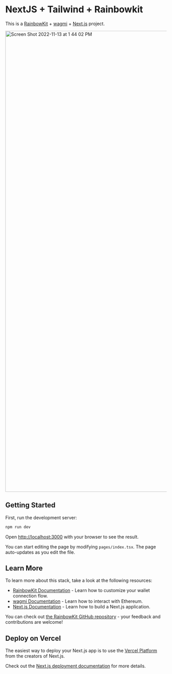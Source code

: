 # NextJS + Tailwind + Rainbowkit
This is a [RainbowKit](https://rainbowkit.com) + [wagmi](https://wagmi.sh) + [Next.js](https://nextjs.org/) project.

<img width="1439" alt="Screen Shot 2022-11-13 at 1 44 02 PM" src="https://user-images.githubusercontent.com/23249402/201533339-9444c54c-7d17-4b70-b432-bfc0d9eb9469.png">

## Getting Started

First, run the development server:

```bash
npm run dev
```

Open [http://localhost:3000](http://localhost:3000) with your browser to see the result.

You can start editing the page by modifying `pages/index.tsx`. The page auto-updates as you edit the file.

## Learn More

To learn more about this stack, take a look at the following resources:

- [RainbowKit Documentation](https://rainbowkit.com) - Learn how to customize your wallet connection flow.
- [wagmi Documentation](https://wagmi.sh) - Learn how to interact with Ethereum.
- [Next.js Documentation](https://nextjs.org/docs) - Learn how to build a Next.js application.

You can check out [the RainbowKit GitHub repository](https://github.com/rainbow-me/rainbowkit) - your feedback and contributions are welcome!

## Deploy on Vercel

The easiest way to deploy your Next.js app is to use the [Vercel Platform](https://vercel.com/new?utm_medium=default-template&filter=next.js&utm_source=create-next-app&utm_campaign=create-next-app-readme) from the creators of Next.js.

Check out the [Next.js deployment documentation](https://nextjs.org/docs/deployment) for more details.
